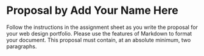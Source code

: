 # Proposal by Add Your Name Here

Follow the instructions in the assignment sheet as you write the proposal for
your web design portfolio. Please use the features of Markdown to format your
document. This proposal must contain, at an absolute minimum, two paragraphs.
